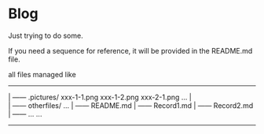 # Blog
Just trying to do some.

If you need a sequence for reference, it will be provided in the README.md file.

all files managed like
___
  | —— .pictures/ xxx-1-1.png xxx-1-2.png xxx-2-1.png ...
  |                 
  | —— otherfiles/ ...
  | —— README.md
  | —— Record1.md
  | —— Record2.md
  | —— ...
  ...


---
